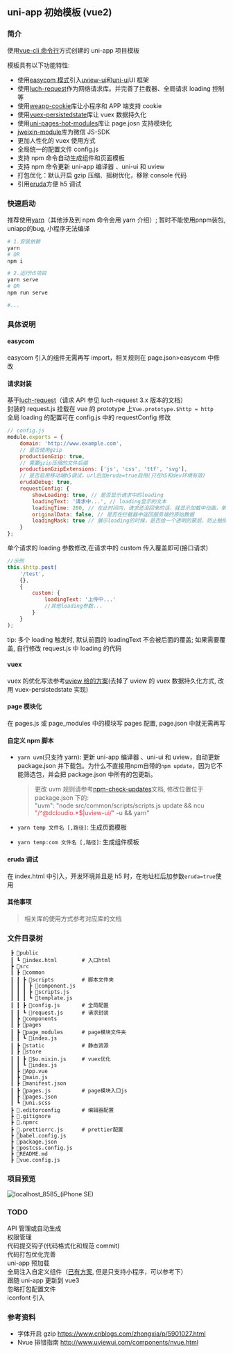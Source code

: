 ## uni-app 初始模板 (vue2)

### 简介

使用[vue-cli 命令行](https://uni-app.dcloud.io/quickstart?id=_2-%e9%80%9a%e8%bf%87vue-cli%e5%91%bd%e4%bb%a4%e8%a1%8c)方式创建的 uni-app 项目模板

模板具有以下功能特性:

-   使用[easycom 模式](https://uni-app.dcloud.io/collocation/pages?id=easycom)引入[uview-ui](http://www.uviewui.com/)和[uni-ui](https://github.com/dcloudio/uni-ui)UI 框架
-   使用[luch-request](https://www.quanzhan.co/luch-request/guide/3.x/)作为网络请求库。并完善了拦截器、全局请求 loading 控制等
-   使用[weapp-cookie](https://github.com/charleslo1/weapp-cookie#readme)库让小程序和 APP 端支持 cookie
-   使用[vuex-persistedstate](https://github.com/robinvdvleuten/vuex-persistedstate#readme)库让 vuex 数据持久化
-   使用[uni-pages-hot-modules](https://github.com/devilwjp/uni-pages-hot-modules#readme)库让 page.josn 支持模块化
-   [jweixin-module](https://github.com/zhetengbiji/jweixin-module#readme)库为微信 JS-SDK
-   更加人性化的 vuex 使用方式
-   全局统一的配置文件 config.js
-   支持 npm 命令自动生成组件和页面模板
-   支持 npm 命令更新 uni-app 编译器 、uni-ui 和 uview
-   打包优化：默认开启 gzip 压缩、摇树优化，移除 console 代码
-   引用[eruda](https://github.com/liriliri/eruda/blob/master/doc/README_CN.md)方便 h5 调试

### 快速启动

推荐使用[yarn](https://classic.yarnpkg.com/zh-Hans/docs/install/#windows-stable)（其他涉及到 npm 命令会用 yarn 介绍）; 暂时不能使用pnpm装包, uniapp的bug, 小程序无法编译

```bash
# 1.安装依赖
yarn
# OR
npm i

# 2.运行h5项目
yarn serve
# OR
npm run serve

#...
```

### 具体说明

#### easycom

easycom 引入的组件无需再写 import，相关规则在 page.json>easycom 中修改

#### 请求封装

基于[luch-request](https://www.quanzhan.co/luch-request/guide/3.x/)（请求 API 参见 luch-request 3.x 版本的文档）  
封装的 request.js 挂载在 vue 的 prototype 上`Vue.prototype.$http = http`  
全局 loading 的配置可在 config.js 中的 requestConfig 修改


```js
// config.js
module.exports = {
    domain: 'http://www.example.com',
    // 是否使用gzip
    productionGzip: true,
    // 需要gzip压缩的文件后缀
    productionGzipExtensions: ['js', 'css', 'ttf', 'svg'],
    // 是否启用移动端h5调试，url后加eruda=true启用(只在h5和dev环境有效)
    erudaDebug: true,
    requestConfig: {
        showLoading: true, // 是否显示请求中的loading
        loadingText: '请求中...', // loading显示的文本
        loadingTime: 200, // 在此时间内，请求还没回来的话，就显示加载中动画，单位ms
        originalData: false, // 是否在拦截器中返回服务端的原始数据
        loadingMask: true // 展示loading的时候，是否给一个透明的蒙层，防止触摸穿透
    }
};
```

单个请求的 loading 参数修改,在请求中的 custom 传入覆盖即可(接口请求)

```js
//示例
this.$http.post(
    '/test',
    {},
    {
        custom: {
            loadingText: '上传中...'
            //其他loading参数...
        }
    }
);
```

tip: 多个 loading 触发时, 默认前面的 loadingText 不会被后面的覆盖; 如果需要覆盖, 自行修改 request.js 中 loading 的代码

#### vuex

vuex 的优化写法参考[uview 给的方案](http://www.uviewui.com/guide/globalVariable.html#%E5%85%B7%E4%BD%93%E5%AE%9E%E7%8E%B0)(去掉了 uview 的 vuex 数据持久化方式, 改用 vuex-persistedstate 实现)

#### page 模块化

在 pages.js 或 page_modules 中的模块写 pages 配置, page.json 中就无需再写

#### 自定义 npm 脚本

-   `yarn uvm`(只支持 yarn): 更新 uni-app 编译器 、uni-ui 和 uview，自动更新 package.json 并下载包。为什么不直接用npm自带的`npm update`，因为它不能筛选包，并会把 package.json 中所有的包更新。

    > 更改 uvm 规则请参考[npm-check-updates](https://github.com/raineorshine/npm-check-updates)文档, 修改位置位于 package.json 下的:  
    > "uvm": "node src/common/scripts/scripts.js update && ncu <font color=#d73a49>\"/^@dcloudio.\*\$|uview-ui/\"</font> -u && yarn"

-   `yarn temp 文件名 [,路径]`: 生成页面模板
-   `yarn temp:com 文件名 [,路径]`: 生成组件模板

#### eruda 调试

在 index.html 中引入，开发环境并且是 h5 时，在地址栏后加参数`eruda=true`使用

#### 其他事项

> 相关库的使用方式参考对应库的文档

### 文件目录树

```
 ┣ 📂public
 ┃ ┗ 📜index.html        # 入口html
 ┣ 📂src
 ┃ ┣ 📂common
 ┃ ┃ ┣ 📂scripts         # 脚本文件夹
 ┃ ┃ ┃ ┣ 📜component.js
 ┃ ┃ ┃ ┣ 📜scripts.js
 ┃ ┃ ┃ ┗ 📜template.js
 ┃ ┃ ┣ 📜config.js       # 全局配置
 ┃ ┃ ┗ 📜request.js      # 请求封装
 ┃ ┣ 📂components
 ┃ ┣ 📂pages
 ┃ ┣ 📂page_modules      # page模块文件夹
 ┃ ┃ ┗ 📜index.js
 ┃ ┣ 📂static            # 静态资源
 ┃ ┣ 📂store
 ┃ ┃ ┣ 📜$u.mixin.js     # vuex优化
 ┃ ┃ ┗ 📜index.js
 ┃ ┣ 📜App.vue
 ┃ ┣ 📜main.js
 ┃ ┣ 📜manifest.json
 ┃ ┣ 📜pages.js          # page模块入口js
 ┃ ┣ 📜pages.json
 ┃ ┗ 📜uni.scss
 ┣ 📜.editorconfig       # 编辑器配置
 ┣ 📜.gitignore
 ┣ 📜.npmrc
 ┣ 📜.prettierrc.js      # prettier配置
 ┣ 📜babel.config.js
 ┣ 📜package.json
 ┣ 📜postcss.config.js
 ┣ 📜README.md
 ┣ 📜vue.config.js
```
### 项目预览
![localhost_8585_(iPhone SE)](https://user-images.githubusercontent.com/25880389/158962574-cee2c7d4-de7a-4fa4-a053-67318a90faca.png)

### TODO

API 管理或自动生成  
权限管理  
代码提交钩子(代码格式化和规范 commit)  
代码打包优化完善  
uni-app 预加载  
全局注入自定义组件（[已有方案](https://zhuanlan.zhihu.com/p/183919769), 但是只支持小程序，可以参考下）  
跟随 uni-app 更新到 vue3  
忽略打包配置文件  
iconfont 引入

### 参考资料

-   字体开启 gzip https://www.cnblogs.com/zhongxia/p/5901027.html
-   Nvue 排错指南 http://www.uviewui.com/components/nvue.html
